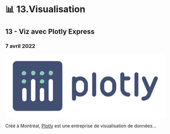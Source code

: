 # 📊 13.Visualisation

## 13 - Viz avec Plotly Express

### 7 avril 2022

![](../.gitbook/assets/logo-plotly.png)

Créé à Montréal, [Plotly](https://plotly.com) est une entreprise de visualisation de données...
